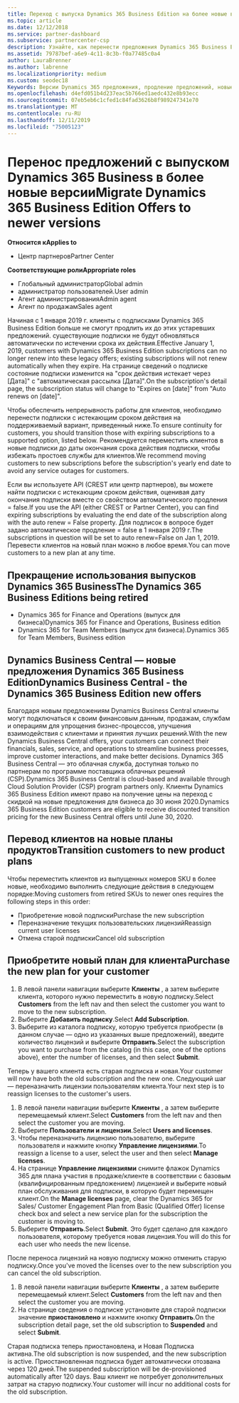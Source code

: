 ```yaml
---
title: Переход с выпуска Dynamics 365 Business Edition на более новые версии | Центр партнеров
ms.topic: article
ms.date: 12/12/2018
ms.service: partner-dashboard
ms.subservice: partnercenter-csp
description: Узнайте, как перенести предложения Dynamics 365 Business Edition в более новые версии до истечения срока их действия.
ms.assetid: 79787bef-a6e9-4c11-8c3b-f0a77485c0a4
author: LauraBrenner
ms.author: labrenne
ms.localizationpriority: medium
ms.custom: seodec18
Keywords: Версии Dynamics 365 предложения, продление предложений, новые номера SKU Dynamics 365
ms.openlocfilehash: d4efd051b4d237eac5b766ed1aedc432e8b93ecc
ms.sourcegitcommit: 07eb5eb6c1cfed1c84fad3626b8f989247341e70
ms.translationtype: MT
ms.contentlocale: ru-RU
ms.lasthandoff: 12/11/2019
ms.locfileid: "75005123"
---
```

# <a name="migrate-dynamics-365-business-edition-offers-to-newer-versions"></a><span data-ttu-id="bcdea-104">Перенос предложений с выпуском Dynamics 365 Business в более новые версии</span><span class="sxs-lookup"><span data-stu-id="bcdea-104">Migrate Dynamics 365 Business Edition Offers to newer versions</span></span> 

<span data-ttu-id="bcdea-105">**Относится к**</span><span class="sxs-lookup"><span data-stu-id="bcdea-105">**Applies to**</span></span>

- <span data-ttu-id="bcdea-106">Центр партнеров</span><span class="sxs-lookup"><span data-stu-id="bcdea-106">Partner Center</span></span>

<span data-ttu-id="bcdea-107">**Соответствующие роли**</span><span class="sxs-lookup"><span data-stu-id="bcdea-107">**Appropriate roles**</span></span>
-   <span data-ttu-id="bcdea-108">Глобальный администратор</span><span class="sxs-lookup"><span data-stu-id="bcdea-108">Global admin</span></span>
-   <span data-ttu-id="bcdea-109">администратор пользователей.</span><span class="sxs-lookup"><span data-stu-id="bcdea-109">User admin</span></span>
-   <span data-ttu-id="bcdea-110">Агент администрирования</span><span class="sxs-lookup"><span data-stu-id="bcdea-110">Admin agent</span></span>
-   <span data-ttu-id="bcdea-111">Агент по продажам</span><span class="sxs-lookup"><span data-stu-id="bcdea-111">Sales agent</span></span>

<span data-ttu-id="bcdea-112">Начиная с 1 января 2019 г. клиенты с подписками Dynamics 365 Business Edition больше не смогут продлить их до этих устаревших предложений. существующие подписки не будут обновляться автоматически по истечении срока их действия.</span><span class="sxs-lookup"><span data-stu-id="bcdea-112">Effective January 1, 2019, customers with Dynamics 365 Business Edition subscriptions can no longer renew into these legacy offers; existing subscriptions will not renew automatically when they expire.</span></span> <span data-ttu-id="bcdea-113">На странице сведений о подписке состояние подписки изменится на "срок действия истекает через [Дата]" с "автоматическая рассылка [Дата]".</span><span class="sxs-lookup"><span data-stu-id="bcdea-113">On the subscription's detail page, the subscription status will change to "Expires on [date]" from "Auto renews on [date]".</span></span>

<span data-ttu-id="bcdea-114">Чтобы обеспечить непрерывность работы для клиентов, необходимо перенести подписки с истекающим сроком действия на поддерживаемый вариант, приведенный ниже.</span><span class="sxs-lookup"><span data-stu-id="bcdea-114">To ensure continuity for customers, you should transition those with expiring subscriptions to a supported option, listed below.</span></span> <span data-ttu-id="bcdea-115">Рекомендуется переместить клиентов в новые подписки до даты окончания срока действия подписки, чтобы избежать простоев службы для клиентов.</span><span class="sxs-lookup"><span data-stu-id="bcdea-115">We recommend moving customers to new subscriptions before the subscription's yearly end date to avoid any service outages for customers.</span></span>

<span data-ttu-id="bcdea-116">Если вы используете API (CREST или центр партнеров), вы можете найти подписки с истекающим сроком действия, оценивая дату окончания подписки вместе со свойством автоматического продления = false.</span><span class="sxs-lookup"><span data-stu-id="bcdea-116">If you use the API (either CREST or Partner Center), you can find expiring subscriptions by evaluating the end date of the subscription along with the auto renew = False property.</span></span> <span data-ttu-id="bcdea-117">Для подписок в вопросе будет задано автоматическое продление = false в 1 января 2019 г.</span><span class="sxs-lookup"><span data-stu-id="bcdea-117">The subscriptions in question will be set to auto renew=False on Jan 1, 2019.</span></span> <span data-ttu-id="bcdea-118">Перевести клиентов на новый план можно в любое время.</span><span class="sxs-lookup"><span data-stu-id="bcdea-118">You can move customers to a new plan at any time.</span></span> 

## <a name="the-dynamics-365-business-editions-being-retired"></a><span data-ttu-id="bcdea-119">Прекращение использования выпусков Dynamics 365 Business</span><span class="sxs-lookup"><span data-stu-id="bcdea-119">The Dynamics 365 Business Editions being retired</span></span>

- <span data-ttu-id="bcdea-120">Dynamics 365 for Finance and Operations (выпуск для бизнеса)</span><span class="sxs-lookup"><span data-stu-id="bcdea-120">Dynamics 365 for Finance and Operations, Business edition</span></span>
- <span data-ttu-id="bcdea-121">Dynamics 365 for Team Members (выпуск для бизнеса).</span><span class="sxs-lookup"><span data-stu-id="bcdea-121">Dynamics 365 for Team Members, Business edition</span></span>

## <a name="dynamics-business-central---the-dynamics-365-business-edition-new-offers"></a><span data-ttu-id="bcdea-122">Dynamics Business Central — новые предложения Dynamics 365 Business Edition</span><span class="sxs-lookup"><span data-stu-id="bcdea-122">Dynamics Business Central - the Dynamics 365 Business Edition new offers</span></span>

<span data-ttu-id="bcdea-123">Благодаря новым предложениям Dynamics Business Central клиенты могут подключаться к своим финансовым данным, продажам, службам и операциям для упрощения бизнес-процессов, улучшения взаимодействия с клиентами и принятия лучших решений.</span><span class="sxs-lookup"><span data-stu-id="bcdea-123">With the new Dynamics Business Central offers, your customers can connect their financials, sales, service, and operations to streamline business processes, improve customer interactions, and make better decisions.</span></span> <span data-ttu-id="bcdea-124">Dynamics 365 Business Central — это облачная служба, доступная только по партнерам по программе поставщика облачных решений (CSP).</span><span class="sxs-lookup"><span data-stu-id="bcdea-124">Dynamics 365 Business Central is cloud-based and available through Cloud Solution Provider (CSP) program partners only.</span></span>
<span data-ttu-id="bcdea-125">Клиенты Dynamics 365 Business Edition имеют право на получение цены на переход с скидкой на новые предложения для бизнеса до 30 июня 2020.</span><span class="sxs-lookup"><span data-stu-id="bcdea-125">Dynamics 365 Business Edition customers are eligible to receive discounted transition pricing for the new Business Central offers until June 30, 2020.</span></span>

## <a name="transition-customers-to-new-product-plans"></a><span data-ttu-id="bcdea-126">Перевод клиентов на новые планы продуктов</span><span class="sxs-lookup"><span data-stu-id="bcdea-126">Transition customers to new product plans</span></span>

 <span data-ttu-id="bcdea-127">Чтобы переместить клиентов из выпущенных номеров SKU в более новые, необходимо выполнить следующие действия в следующем порядке:</span><span class="sxs-lookup"><span data-stu-id="bcdea-127">Moving customers from retired SKUs to newer ones requires the following steps in this order:</span></span>

- <span data-ttu-id="bcdea-128">Приобретение новой подписки</span><span class="sxs-lookup"><span data-stu-id="bcdea-128">Purchase the new subscription</span></span>
- <span data-ttu-id="bcdea-129">Переназначение текущих пользовательских лицензий</span><span class="sxs-lookup"><span data-stu-id="bcdea-129">Reassign current user licenses</span></span>
- <span data-ttu-id="bcdea-130">Отмена старой подписки</span><span class="sxs-lookup"><span data-stu-id="bcdea-130">Cancel old subscription</span></span>

## <a name="purchase-the-new-plan-for-your-customer"></a><span data-ttu-id="bcdea-131">Приобретите новый план для клиента</span><span class="sxs-lookup"><span data-stu-id="bcdea-131">Purchase the new plan for your customer</span></span>

1. <span data-ttu-id="bcdea-132">В левой панели навигации выберите **Клиенты** , а затем выберите клиента, которого нужно переместить в новую подписку.</span><span class="sxs-lookup"><span data-stu-id="bcdea-132">Select **Customers** from the left nav and then select the customer you want to move to the new subscription.</span></span>
2. <span data-ttu-id="bcdea-133">Выберите **Добавить подписку**.</span><span class="sxs-lookup"><span data-stu-id="bcdea-133">Select **Add Subscription**.</span></span>
3. <span data-ttu-id="bcdea-134">Выберите из каталога подписку, которую требуется приобрести (в данном случае — одно из указанных выше предложений), введите количество лицензий и выберите **Отправить**.</span><span class="sxs-lookup"><span data-stu-id="bcdea-134">Select the subscription you want to purchase from the catalog (in this case, one of the options above), enter the number of licenses, and then select **Submit**.</span></span> 

<span data-ttu-id="bcdea-135">Теперь у вашего клиента есть старая подписка и новая.</span><span class="sxs-lookup"><span data-stu-id="bcdea-135">Your customer will now have both the old subscription and the new one.</span></span> <span data-ttu-id="bcdea-136">Следующий шаг — переназначить лицензии пользователям клиента.</span><span class="sxs-lookup"><span data-stu-id="bcdea-136">Your next step is to reassign licenses to the customer's users.</span></span>

1. <span data-ttu-id="bcdea-137">В левой панели навигации выберите **Клиенты** , а затем выберите перемещаемый клиент.</span><span class="sxs-lookup"><span data-stu-id="bcdea-137">Select **Customers** from the left nav and then select the customer you are moving.</span></span>
2. <span data-ttu-id="bcdea-138">Выберите **Пользователи и лицензии**.</span><span class="sxs-lookup"><span data-stu-id="bcdea-138">Select **Users and licenses**.</span></span>
3. <span data-ttu-id="bcdea-139">Чтобы переназначить лицензию пользователю, выберите пользователя и нажмите кнопку **Управление лицензиями**.</span><span class="sxs-lookup"><span data-stu-id="bcdea-139">To reassign a license to a user, select the user and then select **Manage licenses**.</span></span> 
4. <span data-ttu-id="bcdea-140">На странице **Управление лицензиями** снимите флажок Dynamics 365 для плана участия в продаже/клиенте в соответствии с базовым (квалифицированным предложением) лицензией и выберите новый план обслуживания для подписки, в которую будет перемещен клиент.</span><span class="sxs-lookup"><span data-stu-id="bcdea-140">On the **Manage licenses** page, clear the Dynamics 365 for Sales/ Customer Engagement Plan from Basic (Qualified Offer) license check box and select a new service plan for the subscription the customer is moving to.</span></span> 
5. <span data-ttu-id="bcdea-141">Выберите **Отправить**.</span><span class="sxs-lookup"><span data-stu-id="bcdea-141">Select **Submit**.</span></span> <span data-ttu-id="bcdea-142">Это будет сделано для каждого пользователя, которому требуется новая лицензия.</span><span class="sxs-lookup"><span data-stu-id="bcdea-142">You will do this for each user who needs the new license.</span></span> 

<span data-ttu-id="bcdea-143">После переноса лицензий на новую подписку можно отменить старую подписку.</span><span class="sxs-lookup"><span data-stu-id="bcdea-143">Once you've moved the licenses over to the new subscription you can cancel the old subscription.</span></span> 

1. <span data-ttu-id="bcdea-144">В левой панели навигации выберите **Клиенты** , а затем выберите перемещаемый клиент.</span><span class="sxs-lookup"><span data-stu-id="bcdea-144">Select **Customers** from the left nav and then select the customer you are moving.</span></span>
2. <span data-ttu-id="bcdea-145">На странице сведения о подписке установите для старой подписки значение **приостановлено** и нажмите кнопку **Отправить**.</span><span class="sxs-lookup"><span data-stu-id="bcdea-145">On the subscription detail page, set the old subscription to **Suspended** and select **Submit**.</span></span>

<span data-ttu-id="bcdea-146">Старая подписка теперь приостановлена, и Новая Подписка активна.</span><span class="sxs-lookup"><span data-stu-id="bcdea-146">The old subscription is now suspended, and the new subscription is active.</span></span> <span data-ttu-id="bcdea-147">Приостановленная подписка будет автоматически отозвана через 120 дней.</span><span class="sxs-lookup"><span data-stu-id="bcdea-147">The suspended subscription will be de-provisioned automatically after 120 days.</span></span> <span data-ttu-id="bcdea-148">Ваш клиент не потребует дополнительных затрат на старую подписку.</span><span class="sxs-lookup"><span data-stu-id="bcdea-148">Your customer will incur no additional costs for the old subscription.</span></span>
